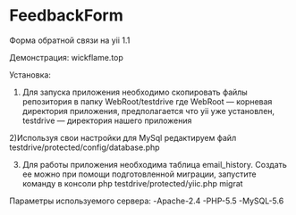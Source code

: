 ﻿# FeedbackForm
Форма обратной связи на yii 1.1


Демонстрация: 
wickflame.top

Установка:

1) Для запуска приложения необходимо скопировать файлы репозитория в папку WebRoot/testdrive
где WebRoot — корневая директория приложения, предполагается что yii уже установлен,
testdrive — директория нашего приложения

2)Используя свои настройки для MySql редактируем файл testdrive/protected/config/database.php 

3) Для работы приложения необходима таблица email_history.
Создать ее можно при помощи подготовленной миграции,
запустите команду в консоли php testdrive/protected/yiic.php migrat

Параметры используемого сервера:
 -Apache-2.4
 -PHP-5.5
 -MySQL-5.6